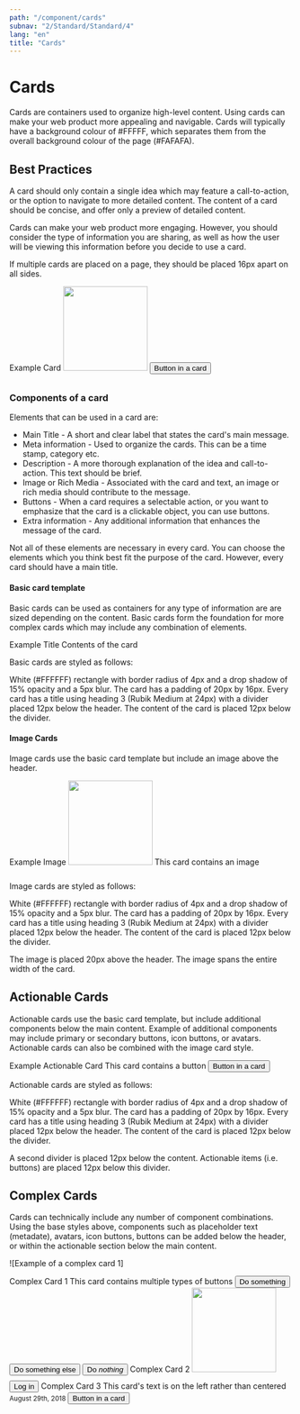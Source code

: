 ```yaml
---
path: "/component/cards"
subnav: "2/Standard/Standard/4"
lang: "en"
title: "Cards"
---
```


# Cards

Cards are containers used to organize high-level content. Using cards can make your web product more appealing and navigable. Cards will typically have a background colour of #FFFFF, which separates them from the overall background colour of the page (#FAFAFA).

## Best Practices

A card should only contain a single idea which may feature a call-to-action, or the option to navigate to more detailed content. The content of a card should be concise, and offer only a preview of detailed content.

Cards can make your web product more engaging. However, you should consider the type of information you are sharing, as well as how the user will be viewing this information before you decide to use a card.

If multiple cards are placed on a page, they should be placed 16px apart on all sides.

<div>
    <card className="col text-center" style="maxWidth: 300px; margin: 0 auto;">
        <cardbody>
        <cardtitle>Example Card</cardtitle>
        <img src="https://yt3.ggpht.com/a-/ACSszfEbdtkOd9P1y-uljH_k64qzPPSdMvymt3mkmQ=s900-mo-c-c0xffffffff-rj-k-no" style="width: 150px; margin-bottom: 15px;" />
        <button outline className="col text-center" style="maxWidth: 300px;" block>Button in a card</button>
        </cardbody>
    </card>
</div>

### Components of a card

Elements that can be used in a card are:

* Main Title - A short and clear label that states the card's main message.
* Meta information - Used to organize the cards. This can be a time stamp, category etc.
* Description - A more thorough explanation of the idea and call-to-action. This text should be brief.
* Image or Rich Media - Associated with the card and text, an image or rich media should contribute to the message.
* Buttons - When a card requires a selectable action, or you want to emphasize that the card is a clickable object, you can use buttons.
* Extra information - Any additional information that enhances the message of the card.

Not all of these elements are necessary in every card. You can choose the elements which you think best fit the purpose of the card. However, every card should have a main title.

#### Basic card template

Basic cards can be used as containers for any type of information are are sized depending on the content. Basic cards form the foundation for more complex cards which may include any combination of elements.

<div>
    <card className="col text-center" style="maxWidth: 300px; margin: 0 auto;">
        <cardbody>
        <cardtitle>Example Title</cardtitle>
        <cardtext>Contents of the card</cardtext>
        </cardbody>
    </card>
</div>

Basic cards are styled as follows:

White (#FFFFFF) rectangle with border radius of 4px and a drop shadow of 15% opacity and a 5px blur. The card has a padding of 20px by 16px. Every card has a title using heading 3 (Rubik Medium at 24px) with a divider placed 12px below the header. The content of the card is placed 12px below the divider.


#### Image Cards

Image cards use the basic card template but include an image above the header.

<div>
    <card className="col text-center" style="maxWidth: 300px; margin: 0 auto;">
        <cardbody>
        <cardtitle>Example Image</cardtitle>
        <img src="https://yt3.ggpht.com/a-/ACSszfEbdtkOd9P1y-uljH_k64qzPPSdMvymt3mkmQ=s900-mo-c-c0xffffffff-rj-k-no" style="width: 150px; margin-bottom: 15px;" />
        <cardtext>This card contains an image</cardtext>
        </cardbody>
    </card>
</div>

Image cards are styled as follows:

White (#FFFFFF) rectangle with border radius of 4px and a drop shadow of 15% opacity and a 5px blur. The card has a padding of 20px by 16px. Every card has a title using heading 3 (Rubik Medium at 24px) with a divider placed 12px below the header. The content of the card is placed 12px below the divider.

The image is placed 20px above the header. The image spans the entire width of the card.

## Actionable Cards

Actionable cards use the basic card template, but include additional components below the main content. Example of additional components may include primary or secondary buttons, icon buttons, or avatars. Actionable cards can also be combined with the image card style.

<div>
    <card className="col text-center" style="maxWidth: 300px; margin: 0 auto;">
        <cardbody>
        <cardtitle>Example Actionable Card</cardtitle>
        <cardtext>This card contains a button</cardtext>
        <button outline className="col text-center" style="maxWidth: 300px;" block>Button in a card</button>
        </cardbody>
    </card>
</div>

Actionable cards are styled as follows:

White (#FFFFFF) rectangle with border radius of 4px and a drop shadow of 15% opacity and a 5px blur. The card has a padding of 20px by 16px. Every card has a title using heading 3 (Rubik Medium at 24px) with a divider placed 12px below the header. The content of the card is placed 12px below the divider.

A second divider is placed 12px below the content. Actionable items (i.e. buttons) are placed 12px below this divider.

## Complex Cards

Cards can technically include any number of component combinations. Using the base styles above, components such as placeholder text (metadate), avatars, icon buttons, buttons can be added below the header, or within the actionable section below the main content.

![Example of a complex card 1]
<div className="row" style="width: 100%; justify-content: space-between;">
    <card className="col text-center" style="maxWidth: 300px; margin: 0 auto;">
        <cardbody>
        <cardtitle>Complex Card 1</cardtitle>
        <cardtext>This card contains multiple types of buttons</cardtext>
        <button color="secondary" className="col text-center" style="maxWidth: 300px;" block>Do something</button>
        <button outline="true" color="primary" className="col text-center" style="maxWidth: 300px; margin-top: 10px" block>Do something else</button>
        <button outline color="warning" className="col text-center" style="maxWidth: 300px; margin-top: 10px" block>Do <i>nothing</i></button>
        </cardbody>
    </card>
    <card className="col text-center" style="maxWidth: 300px; margin: 0 auto;">
        <cardbody>
        <cardtitle>Complex Card 2</cardtitle>
        <img src="https://yt3.ggpht.com/a-/ACSszfEbdtkOd9P1y-uljH_k64qzPPSdMvymt3mkmQ=s900-mo-c-c0xffffffff-rj-k-no" style="width: 150px; margin-bottom: 15px;" />
        <button outline className="col text-center" style="maxWidth: 300px;" block>Log in</button>
        </cardbody>
    </card>
    <card className="col text-left" style="maxWidth: 300px; margin: 0 auto;">
        <cardbody>
        <cardtitle>Complex Card 3</cardtitle>
        <cardtext>This card's text is on the left rather than centered</cardtext>
        <cardtext>
            <small className="text-muted">August 29th, 2018</small>
        </cardtext>
        <button outline className="col text-center" style="maxWidth: 300px;" block>Button in a card</button>
        </cardbody>
    </card>
</div>
